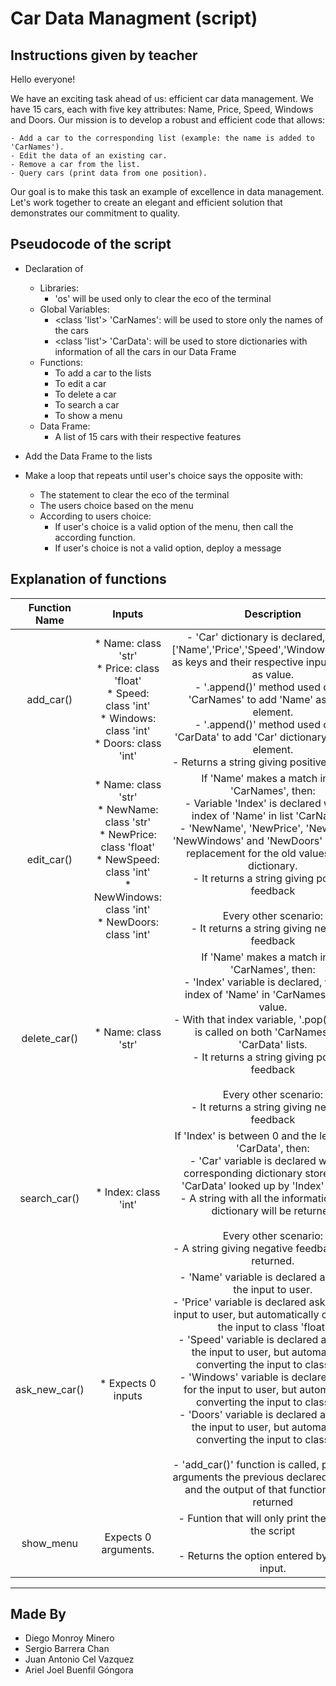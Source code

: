 # Car Data Managment (script)
## Instructions given by teacher 
Hello everyone!

We have an exciting task ahead of us: efficient car data management. 
We have 15 cars, each with five key attributes: Name, Price, Speed, Windows and Doors. 
Our mission is to develop a robust and efficient code that allows:

    - Add a car to the corresponding list (example: the name is added to 'CarNames').
    - Edit the data of an existing car.
    - Remove a car from the list.
    - Query cars (print data from one position).

Our goal is to make this task an example of excellence in data management. Let's work together to create an elegant and efficient solution that demonstrates our commitment to quality.


## Pseudocode of the script

- Declaration of
    - Libraries: 
        * 'os' will be used only to clear the eco of the terminal
    - Global Variables: 
        * <class 'list'> 'CarNames': will be used to store only the names of the cars
        * <class 'list'> 'CarData': will be used to store dictionaries with information of all the cars in our Data Frame
    - Functions:
        * To add a car to the lists
        * To edit a car
        * To delete a car
        * To search a car
        * To show a menu
    - Data Frame:
        * A list of 15 cars with their respective features

- Add the Data Frame to the lists

- Make a loop that repeats until user's choice says the opposite with:
    - The statement to clear the eco of the terminal
    - The users choice based on the menu
    - According to users choice:
        - If user's choice is a valid option of the menu, then call the according function.
        - If user's choice is not a valid option, deploy a message
        

## Explanation of functions 

<table>
    <thead>
        <tr>
            <th>Function Name</th>
            <th>Inputs</th>
            <th>Description</th>
        </tr>
    </thead>
    <tbody>
        <tr>
            <td align="center">add_car()</td>
            <td align="center">
                * Name: class 'str'<br>
                * Price: class 'float'<br>
                * Speed: class 'int'<br>
                * Windows: class 'int'<br>
                * Doors: class 'int'<br>
            </td>
            <td align="center">
                - 'Car' dictionary is declared, having ['Name','Price','Speed','Windows','Doors'] as keys and their respective input attached as value.<br>
                - '.append()' method used on list 'CarNames' to add 'Name' as a new element.<br>
                - '.append()' method used on list 'CarData' to add 'Car' dictionary as a new element.<br>
                - Returns a string giving positive feedback<br>
            </td>
        </tr>
        <tr>
            <td align="center">edit_car()</td>
            <td align="center">
                * Name: class 'str' <br>
                * NewName: class 'str'<br>
                * NewPrice: class 'float'<br>
                * NewSpeed: class 'int'<br>
                * NewWindows: class 'int'<br>
                * NewDoors: class 'int'<br>
            </td>
            <td align="center">
                If 'Name' makes a match in list 'CarNames', then:<br>
                    - Variable 'Index' is declared with the index of 'Name' in list 'CarNames'.<br>
                    - 'NewName', 'NewPrice', 'NewSpeed', 'NewWindows' and 'NewDoors' will be the replacement for the old values of the dictionary.<br>
                    - It returns a string giving positive feedback<br>
                <br>
                Every other scenario:<br>
                    - It returns a string giving negative feedback<br>
            </td>
        </tr>
        <tr>
            <td align="center">delete_car()</td>
            <td align="center">
                * Name: class 'str'
            </td>
            <td align="center">
            If 'Name' makes a match in list 'CarNames', then:<br>
                - 'Index' variable is declared, with the index of 'Name' in 'CarNames' list, as value.<br>
                - With that index variable, '.pop()' method is called on both 'CarNames' and 'CarData' lists.<br>
                - It returns a string giving positive feedback<br>
            <br>
            Every other scenario:<br>
                - It returns a string giving negative feedback<br>
            </td>
        </tr>
        <tr>
            <td align="center">search_car()</td>
            <td align="center">* Index: class 'int'</td>
            <td align="center">
            If 'Index' is between 0 and the lenth of list 'CarData', then:<br>
                - 'Car' variable is declared with the corresponding dictionary stored in list 'CarData' looked up by 'Index' variable<br>
                - A string with all the information of the dictionary will be returned<br>
            <br>
            Every other scenario:<br>
                - A string giving negative feedback will be returned.<br>
            </td>
        </tr>
        <tr>
            <td align="center">ask_new_car()</td>
            <td align="center">* Expects 0 inputs</td>
            <td align="center">
            - 'Name' variable is declared asking for the input to user.<br>
            - 'Price' variable is declared asking for the input to user, but automatically converting the input to class 'float'<br>
            - 'Speed' variable is declared asking for the input to user, but automatically converting the input to class 'int'<br>
            - 'Windows' variable is declared asking for the input to user, but automatically converting the input to class 'int'<br>
            - 'Doors' variable is declared asking for the input to user, but automatically converting the input to class 'int'<br>
            <br>
            - 'add_car()' function is called, passing by arguments the previous declared variables and the output of that function will be returned<br>
            </td>
        </tr>
        <tr>
            <td align="center">show_menu</td>
            <td align="center">Expects 0 arguments.</td>
            <td align="center">
            - Funtion that will only print the menu of the script<br>
            <br>
            - Returns the option entered by user via input.<br>
            </td>
        </tr>
    </tbody>
</table>  

--- 

## Made By
- Diego Monroy Minero
- Sergio Barrera Chan
- Juan Antonio Cel Vazquez
- Ariel Joel Buenfil Góngora